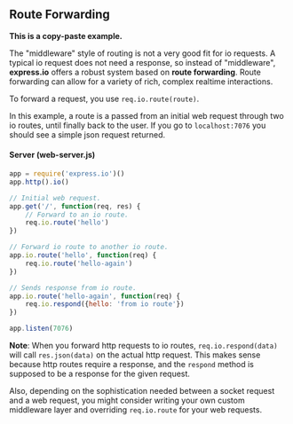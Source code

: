 ## Route Forwarding

__This is a copy-paste example.__ 

The "middleware" style of routing is not a very good fit for io requests.  A typical io request does not need a response, so instead of "middleware", __express.io__ offers a robust system based on __route forwarding__.  Route forwarding can allow for a variety of rich, complex realtime interactions.

To forward a request, you use `req.io.route(route)`.

In this example, a route is a passed from an initial web request through two io routes, until finally back to the user.  If you go to `localhost:7076` you should see a simple json request returned.


#### Server (web-server.js)

```js
app = require('express.io')()
app.http().io()

// Initial web request.
app.get('/', function(req, res) {
    // Forward to an io route.
    req.io.route('hello')
})

// Forward io route to another io route.
app.io.route('hello', function(req) {
    req.io.route('hello-again')
})

// Sends response from io route.
app.io.route('hello-again', function(req) {
    req.io.respond({hello: 'from io route'})
})

app.listen(7076)
```

__Note__: When you forward http requests to io routes, `req.io.respond(data)` will call `res.json(data)` on the actual http request.  This  makes sense because http routes require a response, and the `respond` method is supposed to be a response for the given request.

Also, depending on the sophistication needed between a socket request and a web request, you might consider writing your own custom middleware layer and overriding `req.io.route` for your web requests.

